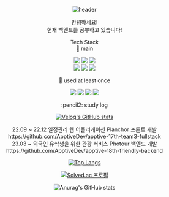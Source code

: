 
<div align = "center">
  
  ![header](https://capsule-render.vercel.app/api?type=cylinder&color=000000&height=150&section=header&text=Hello!%20I'm%20MinWook&fontColor=ffffff&fontSize=60&animation=fadeIn&fontAlignY=55)
  <p>
  안녕하세요! <br>
  현재 백엔드를 공부하고 있습니다! <br>
  </p>
  
  Tech Stack <br>
  :triangular_flag_on_post: main <br>
  <p>
    <img src="https://img.shields.io/badge/Java-007396?style=flat-square&logo=Java&logoColor=white"/>
    <img src="https://img.shields.io/badge/Spring-6DB33F?style=flat-square&logo=Spring&logoColor=white"/>
    <img src="https://img.shields.io/badge/SpringBoot-6DB33F?style=flat-square&logo=Spring Boot&logoColor=white"/>
    <br>
    <img src="https://img.shields.io/badge/C++-00599C?style=flat-square&logo=C++&logoColor=white"/>
    <img src="https://img.shields.io/badge/node.js-339933?style=flat-square&logo=node.js&logoColor=white"/>
    <img src="https://img.shields.io/badge/javascript-F7DF1E?style=flat-square&logo=javascript&logoColor=white"/>
  </p>

  🌱 used at least once
  <p>
    <img src="https://img.shields.io/badge/React-61DAFB?style=flat-square&logo=React&logoColor=white"/>
    <img src="https://img.shields.io/badge/python-3776AB?style=flat-square&logo=python&logoColor=white"/>
    <img src="https://img.shields.io/badge/EC2-FF9900?style=flat-square&logo=amazonec2&logoColor=white"/>
    <img src="https://img.shields.io/badge/RDS-527FFF?style=flat-square&logo=amazonrds&logoColor=white"/>
  </p>
  
  <p align="center">
  :pencil2: study log <br>
  </p>
  <p align="center">
    
  [![Velog's GitHub stats](https://velog-readme-stats.vercel.app/api/badge?name=icnwpe)](https://velog.io/@icnwpe) 
  </p>
 
    
  
  <p>
    22.09 ~ 22.12 일정관리 웹 어플리케이션 Planchor 프론트 개발<br>
    https://github.com/ApptiveDev/apptive-17th-team3-fullstack <br>
    23.03 ~ 외국인 유학생을 위한 관광 서비스 Photour 백엔드 개발 <br>
    https://github.com/ApptiveDev/apptive-18th-friendly-backend
  </p>
  
  [![Top Langs](https://github-readme-stats.vercel.app/api/top-langs/?username=k-kmw&layout=compact)](https://github.com/anuraghazra/github-readme-stats)
  
  [![Solved.ac
프로필](http://mazassumnida.wtf/api/v2/generate_badge?boj=kmw)](https://solved.ac/kmw)
  
  ![Anurag's GitHub stats](https://github-readme-stats.vercel.app/api?username=k-kmw&show_icons=true&theme=radical)
  
</div>



<!--
### Hi there 👋
**k-kmw/k-kmw** is a ✨ _special_ ✨ repository because its `README.md` (this file) appears on your GitHub profile.

Here are some ideas to get you started:
- 🔭 I’m currently working on ...
- 🌱 I’m currently learning ...
- 👯 I’m looking to collaborate on ...
- 🤔 I’m looking for help with ...
- 💬 Ask me about ...
- 📫 How to reach me: ...
- 😄 Pronouns: ...
- ⚡ Fun fact: ...
-->
